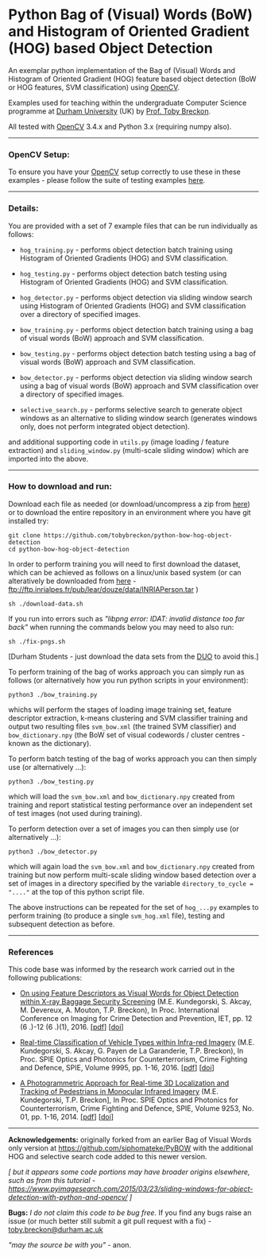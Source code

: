 # Python Bag of (Visual) Words (BoW) and Histogram of Oriented Gradient (HOG) based Object Detection

An exemplar python implementation of the Bag of (Visual) Words and Histogram of Oriented Gradient (HOG) feature based object detection (BoW or HOG features, SVM classification) using [OpenCV](http://www.opencv.org).

Examples used for teaching within the undergraduate Computer Science programme
at [Durham University](http://www.durham.ac.uk) (UK) by [Prof. Toby Breckon](https://breckon.org/toby/).

All tested with [OpenCV](http://www.opencv.org) 3.4.x and Python 3.x (requiring numpy also).

----

### OpenCV Setup:

To ensure you have your [OpenCV](http://www.opencv.org) setup correctly to use these in these examples - please follow the suite of testing examples [here](https://github.com/tobybreckon/python-examples-ip/blob/master/TESTING.md).

----

### Details:

You are provided with a set of 7 example files that can be run individually as follows:

- ```hog_training.py``` - performs object detection batch training using Histogram of Oriented Gradients (HOG) and SVM classification.

- ```hog_testing.py```  - performs object detection batch testing using Histogram of Oriented Gradients (HOG) and SVM classification.

- ```hog_detector.py``` - performs object detection via sliding window search using Histogram of Oriented Gradients (HOG) and SVM classification over a directory of specified images.

- ```bow_training.py``` - performs object detection batch training using a bag of visual words (BoW) approach and SVM classification.

- ```bow_testing.py``` - performs object detection batch testing using a bag of visual words (BoW) approach and SVM classification.

- ```bow_detector.py``` - performs object detection via sliding window search using a bag of visual words (BoW) approach and SVM classification over a directory of specified images.

- ```selective_search.py``` - performs selective search to generate object windows as an alternative to sliding window search (generates windows only, does not perform integrated object detection).

and additional supporting code in ```utils.py``` (image loading / feature extraction) and ```sliding_window.py``` (multi-scale sliding window) which are imported into the above.

----

### How to download and run:

Download each file as needed (or download/uncompress a zip from [here](https://github.com/tobybreckon/python-bow-hog-object-detection/archive/master.zip)) or to download the entire repository in an environment where you have git installed try:
```
git clone https://github.com/tobybreckon/python-bow-hog-object-detection
cd python-bow-hog-object-detection
```
In order to perform training you will need to first download the dataset, which can be achieved as follows on a linux/unix based system (or can alteratively be downloaded from [here](ftp://ftp.inrialpes.fr/pub/lear/douze/data/INRIAPerson.tar) - ftp://ftp.inrialpes.fr/pub/lear/douze/data/INRIAPerson.tar )
```
sh ./download-data.sh
```
If you run into errors such as _"libpng error: IDAT: invalid distance too far back"_ when running the commands below you may need to also run:
```
sh ./fix-pngs.sh
```
[Durham Students - just download the data sets from the [DUO](http://duo.dur.ac.uk) to avoid this.]

To perform training of the bag of works approach you can simply run as follows (or alternatively how you run python scripts in your environment):
```
python3 ./bow_training.py
```
whichs will perform the stages of loading image training set, feature descriptor extraction, k-means clustering and SVM classifier training and output two resulting files ```svm_bow.xml``` (the trained SVM classifier) and ```bow_dictionary.npy``` (the BoW set of visual codewords / cluster centres - known as the dictionary).

To perform batch testing of the bag of works approach you can then simply use (or alternatively ...):
```
python3 ./bow_testing.py
```
which will load the ```svm_bow.xml``` and ```bow_dictionary.npy``` created from training and report statistical testing performance over an independent set of test images (not used during training).

To perform detection over a set of images you can then simply use (or alternatively ...):
```
python3 ./bow_detector.py
```
which will again load the ```svm_bow.xml``` and ```bow_dictionary.npy``` created from training but now perform multi-scale sliding window based detection over a set of images in a directory specified by the variable ```directory_to_cycle = "...."``` at the top of this python script file.

The above instructions can be repeated for the set of ```hog_...py``` examples to perform training (to produce a single ```svm_hog.xml``` file), testing and subsequent detection as before.

----

### References

This code base was informed by the research work carried out in the following publications:

- [On using Feature Descriptors as Visual Words for Object Detection within X-ray Baggage Security Screening](https://breckon.org/toby/publications/papers/kundegorski16xray.pdf) (M.E. Kundegorski, S. Akcay, M. Devereux, A. Mouton, T.P. Breckon), In Proc. International Conference on Imaging for Crime Detection and Prevention, IET, pp. 12 (6 .)-12 (6 .)(1), 2016. [[pdf](https://breckon.org/toby/publications/papers/kundegorski16xray.pdf)] [[doi](http://dx.doi.org/10.1049/ic.2016.0080)]

- [Real-time Classification of Vehicle Types within Infra-red Imagery](https://breckon.org/toby/publications/papers/kundegorski16vehicle.pdf) (M.E. Kundegorski, S. Akcay, G. Payen de La Garanderie, T.P. Breckon), In Proc. SPIE Optics and Photonics for Counterterrorism, Crime Fighting and Defence, SPIE, Volume 9995, pp. 1-16, 2016. [[pdf](https://breckon.org/toby/publications/papers/kundegorski16vehicle.pdf)] [[doi](http://dx.doi.org/10.1117/12.2241106)]

- [A Photogrammetric Approach for Real-time 3D Localization and Tracking of Pedestrians in Monocular Infrared Imagery](http://community.dur.ac.uk/toby.breckon/publications/papers/kundegorski14photogrammetric.pdf) (M.E. Kundegorski, T.P. Breckon], In Proc. SPIE Optics and Photonics for Counterterrorism, Crime Fighting and Defence, SPIE, Volume 9253, No. 01, pp. 1-16, 2014. [[pdf](https://breckon.org/toby/publications/papers/kundegorski14photogrammetric.pdf)] [[doi](http://dx.doi.org/10.1117/12.2065673)]

----

**Acknowledgements:** originally forked from an earlier Bag of Visual Words only version at https://github.com/siphomateke/PyBOW with the additional HOG and selective search code added to this newer version.

_[ but it appears some code portions may have broader origins elsewhere, such as from this tutorial - https://www.pyimagesearch.com/2015/03/23/sliding-windows-for-object-detection-with-python-and-opencv/ ]_

**Bugs:** _I do not claim this code to be bug free._ If you find any bugs raise an issue (or much better still submit a git pull request with a fix) - toby.breckon@durham.ac.uk

_"may the source be with you"_ - anon.
